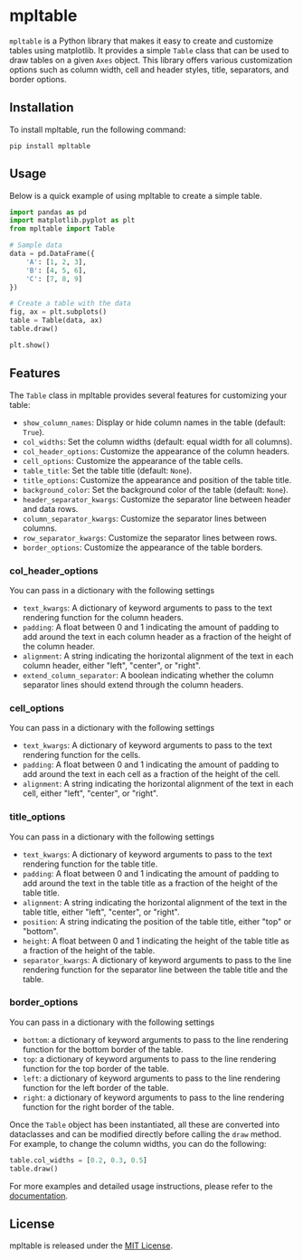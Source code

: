 # mpltable

`mpltable` is a Python library that makes it easy to create and customize tables using matplotlib. It provides a simple `Table` class that can be used to draw tables on a given `Axes` object. This library offers various customization options such as column width, cell and header styles, title, separators, and border options.

## Installation

To install mpltable, run the following command:

```
pip install mpltable
```

## Usage

Below is a quick example of using mpltable to create a simple table.

```python
import pandas as pd
import matplotlib.pyplot as plt
from mpltable import Table

# Sample data
data = pd.DataFrame({
    'A': [1, 2, 3],
    'B': [4, 5, 6],
    'C': [7, 8, 9]
})

# Create a table with the data
fig, ax = plt.subplots()
table = Table(data, ax)
table.draw()

plt.show()
```

## Features

The `Table` class in mpltable provides several features for customizing your table:

- `show_column_names`: Display or hide column names in the table (default: `True`).
- `col_widths`: Set the column widths (default: equal width for all columns).
- `col_header_options`: Customize the appearance of the column headers.
- `cell_options`: Customize the appearance of the table cells.
- `table_title`: Set the table title (default: `None`).
- `title_options`: Customize the appearance and position of the table title.
- `background_color`: Set the background color of the table (default: `None`).
- `header_separator_kwargs`: Customize the separator line between header and data rows.
- `column_separator_kwargs`: Customize the separator lines between columns.
- `row_separator_kwargs`: Customize the separator lines between rows.
- `border_options`: Customize the appearance of the table borders.

### col_header_options
You can pass in a dictionary with the following settings
- `text_kwargs`: A dictionary of keyword arguments to pass to the text rendering function for the column headers.
- `padding`: A float between 0 and 1 indicating the amount of padding to add around the text in each column header as a fraction of the height of the column header.
- `alignment`: A string indicating the horizontal alignment of the text in each column header, either "left", "center", or "right".
- `extend_column_separator`: A boolean indicating whether the column separator lines should extend through the column headers.

### cell_options
You can pass in a dictionary with the following settings
- `text_kwargs`: A dictionary of keyword arguments to pass to the text rendering function for the cells.
- `padding`: A float between 0 and 1 indicating the amount of padding to add around the text in each cell as a fraction of the height of the cell.
- `alignment`: A string indicating the horizontal alignment of the text in each cell, either "left", "center", or "right".

### title_options
You can pass in a dictionary with the following settings
- `text_kwargs`: A dictionary of keyword arguments to pass to the text rendering function for the table title.
- `padding`: A float between 0 and 1 indicating the amount of padding to add around the text in the table title as a fraction of the height of the table title.
- `alignment`: A string indicating the horizontal alignment of the text in the table title, either "left", "center", or "right".
- `position`: A string indicating the position of the table title, either "top" or "bottom".
- `height`: A float between 0 and 1 indicating the height of the table title as a fraction of the height of the table.
- `separator_kwargs`: A dictionary of keyword arguments to pass to the line rendering function for the separator line between the table title and the table.

### border_options
You can pass in a dictionary with the following settings
- `bottom`: a dictionary of keyword arguments to pass to the line rendering function for the bottom border of the table.
- `top`: a dictionary of keyword arguments to pass to the line rendering function for the top border of the table.
- `left`: a dictionary of keyword arguments to pass to the line rendering function for the left border of the table.
- `right`: a dictionary of keyword arguments to pass to the line rendering function for the right border of the table.


Once the `Table` object has been instantiated, all these are converted into dataclasses and can be modified directly 
before calling the `draw` method. For example, to change the column widths, you can do the following:

```python
table.col_widths = [0.2, 0.3, 0.5]
table.draw()
```

For more examples and detailed usage instructions, please refer to the [documentation](https://github.com/yourusername/mpltable/blob/main/docs/README.md).

## License

mpltable is released under the [MIT License](https://github.com/yourusername/mpltable/blob/main/LICENSE).